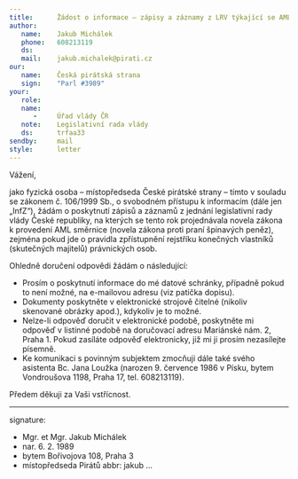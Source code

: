 ```yaml
---
title:      Žádost o informace – zápisy a záznamy z LRV týkající se AML směrnice a rejstříku konečných vlastníků
author:
   name:    Jakub Michálek
   phone:   608213119
   ds:      
   mail:    jakub.michalek@pirati.cz
our:
   name:    Česká pirátská strana
   sign:    "Parl #3989"
your:
   role:    
   name:    
      -     Úřad vlády ČR
   note:    Legislativní rada vlády
   ds:      trfaa33
sendby:     mail
style:      letter
---
```


Vážení, 

jako fyzická osoba – místopředseda České pirátské strany – tímto v souladu se zákonem č. 106/1999 Sb., o svobodném přístupu k informacím (dále jen „InfZ“), žádám o poskytnutí zápisů a záznamů z jednání legislativní rady vlády České republiky, na kterých se tento rok projednávala novela zákona k provedení AML směrnice (novela zákona proti praní špinavých peněz), zejména pokud jde o pravidla zpřístupnění rejstříku konečných vlastníků (skutečných majitelů) právnických osob. 

Ohledně doručení odpovědi žádám o následující:

* Prosím o poskytnutí informace do mé datové schránky, případně pokud to není možné, na e-mailovou adresu (viz patička dopisu). 
* Dokumenty poskytněte v elektronické strojově čitelné (nikoliv skenované obrázky apod.), kdykoliv je to možné. 
* Nelze-li odpověď doručit v elektronické podobě, poskytněte mi odpověď v listinné podobě na doručovací adresu Mariánské nám. 2, Praha 1. Pokud zasíláte odpověď elektronicky, již mi ji prosím nezasílejte písemně.
* Ke komunikaci s povinným subjektem zmocňuji dále také svého asistenta Bc. Jana Loužka (narozen 9. července 1986 v Písku, bytem Vondroušova 1198, Praha 17, tel. 608213119).

Předem děkuji za Vaši vstřícnost.

---
signature:
  - Mgr. et Mgr. Jakub Michálek
  - nar. 6. 2. 1989
  - bytem Bořivojova 108, Praha 3
  - místopředseda Pirátů
abbr:       jakub
...

